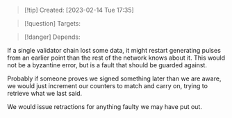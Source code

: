 
>[!tip] Created: [2023-02-14 Tue 17:35]

>[!question] Targets: 

>[!danger] Depends: 

If a single validator chain lost some data, it might restart generating pulses from an earlier point than the rest of the network knows about it.  This would not be a byzantine error, but is a fault that should be guarded against.

Probably if someone proves we signed something later than we are aware, we would just increment our counters to match and carry on, trying to retrieve what we last said.


We would issue retractions for anything faulty we may have put out.